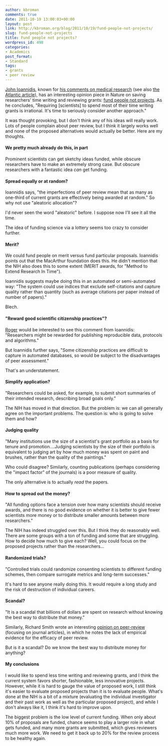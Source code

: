 ```yaml
---
author: kbroman
comments: true
date: 2011-10-19 13:00:03+00:00
layout: post
link: http://kbroman.org/blog/2011/10/19/fund-people-not-projects/
slug: fund-people-not-projects
title: Fund people not projects?
wordpress_id: 498
categories:
- Academics
post_format:
- Standard
tags:
- grants
- peer review
---
```


[John Ioannidis](http://en.wikipedia.org/wiki/John_P._A._Ioannidis), known for [his comments on medical research](http://www.plosmedicine.org/article/info:doi/10.1371/journal.pmed.0020124) (see also [the Atlantic article](http://www.theatlantic.com/magazine/archive/2010/11/lies-damned-lies-and-medical-science/8269/)), has an interesting opinion piece in Nature on saving researchers' time writing and reviewing grants: [fund people not projects](http://www.nature.com/nature/journal/v477/n7366/full/477529a.html).  As he concludes, "Requiring [scientists] to spend most of their time writing grants is irrational. It's time to seriously consider another approach."

It was thought provoking, but I don't think any of his ideas will really work.  Lots of people complain about peer review, but I think it largely works well and none of the proposed alternatives would actually be better.  Here are my thoughts.



<!-- more -->





#### We pretty much already do this, in part



Prominent scientists can get sketchy ideas funded, while obscure researchers have to make an extremely strong case.  But obscure researchers with a fantastic idea _can_ get funding.



#### Spread equally or at random?



Ioannidis says, "the imperfections of peer review mean that as many as one-third of current grants are effectively being awarded at random."  So why not use "aleatoric allocation"?

I'd never seen the word "aleatoric" before.  I suppose now I'll see it all the time.

The idea of funding science via a lottery seems too crazy to consider further.



#### Merit?



We could fund people on merit versus fund particular proposals.  Ioannidis points out that the MacArthur foundation does this.  He didn't mention that the NIH also does this to some extent (MERIT awards, for "Method to Extend Research In Time").

Ioannidis suggests maybe doing this in an automated or semi-automated way: "The system could use indices that exclude self-citations and capture quality rather than quantity (such as average citations per paper instead of number of papers)."

Blech.



#### "Reward good scientific citizenship practices"?



[Roger](http://www.biostat.jhsph.edu/~rpeng/) would be interested to see this comment from Ioannidis: "Researchers might be rewarded for publishing reproducible data, protocols and algorithms."

But Ioannidis further says, "Some citizenship practices are difficult to capture in automated databases, so would be subject to the disadvantages of peer assessment."

That's an understatement.



#### Simplify application?



"Researchers could be asked, for example, to submit short summaries of their intended research, describing broad goals only."

The NIH has moved in that direction.  But the problem is: we can all generally agree on the important problems.  The question is: who is going to solve them and how?



#### Judging quality



"Many institutions use the size of a scientist's grant portfolio as a basis for tenure and promotion....Judging scientists by the size of their portfolio is equivalent to judging art by how much money was spent on paint and brushes, rather than the quality of the paintings."

Who could disagree?  Similarly, counting publications (perhaps considering the "impact factor" of the journals) is a poor measure of quality.

The only alternative is to actually _read_ the papers.



#### How to spread out the money?



"All funding options face a tension over how many scientists should receive awards, and there is no good evidence on whether it is better to give fewer scientists more money or to distribute smaller amounts between more researchers."

The NIH has indeed struggled over this.  But I think they do reasonably well.  There are some groups with a ton of funding and some that are struggling.  How to decide how much to give each?  Well, you could focus on the proposed projects rather than the researchers...




#### Randomized trials?



"Controlled trials could randomize consenting scientists to different funding schemes, then compare surrogate metrics and long-term successes."

It's hard to see anyone really doing this.  It would require a long study and the risk of destruction of individual careers.



#### Scandal?


"It is a scandal that billions of dollars are spent on research without knowing the best way to distribute that money."

Similarly, Richard Smith wrote an interesting [opinion on peer-review](http://breast-cancer-research.com/content/12/S4/S13) (focusing on journal articles), in which he notes the lack of empirical evidence for the efficacy of peer review.

But is it a scandal?  Do we know the best way to distribute money for anything?



#### My conclusions



I would like to spend less time writing and reviewing grants, and I think the current system favors shorter, fashionable, less innovative projects.  However, while it is hard to gauge the value of proposed work, I still think it's easier to evaluate proposed projects than it is to evaluate people.  What's done at the NIH is a bit of a mixture (evaluating the individual investigator and their past work as well as the particular proposed project), and while I don't always like it, I think it's hard to improve upon.

The biggest problem is the low level of current funding.  When only about 10% of proposals are funded, chance seems to play a larger role in what gets funded, and many more grants are submitted, which gives reviewers much more work.  We need to get it back up to 20% for the review process to be healthy again.
